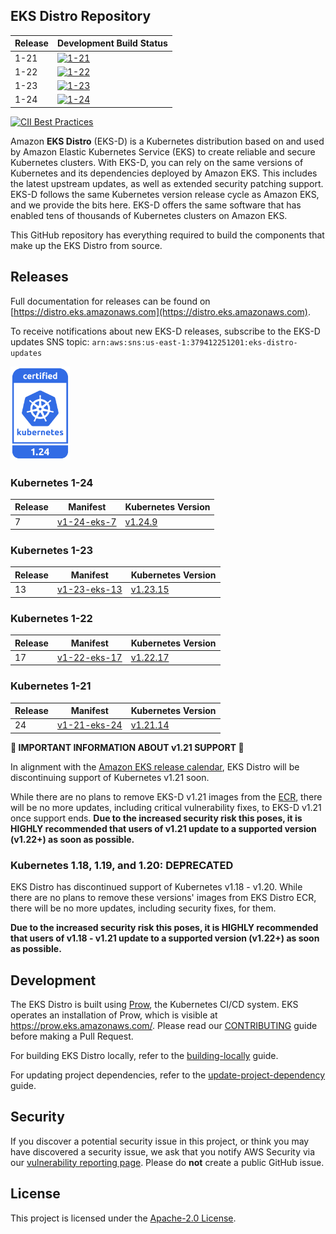## EKS Distro Repository


| Release | Development Build Status |
| --- | --- |
| 1-21 | [![1-21](https://prow.eks.amazonaws.com/badge.svg?jobs=build-1-21-postsubmit)](https://prow.eks.amazonaws.com/?job=build-1-21-postsubmit) |
| 1-22 | [![1-22](https://prow.eks.amazonaws.com/badge.svg?jobs=build-1-22-postsubmit)](https://prow.eks.amazonaws.com/?job=build-1-22-postsubmit) |
| 1-23 | [![1-23](https://prow.eks.amazonaws.com/badge.svg?jobs=build-1-23-postsubmit)](https://prow.eks.amazonaws.com/?job=build-1-23-postsubmit) |
| 1-24 | [![1-24](https://prow.eks.amazonaws.com/badge.svg?jobs=build-1-24-postsubmit)](https://prow.eks.amazonaws.com/?job=build-1-24-postsubmit) |

[![CII Best Practices](https://bestpractices.coreinfrastructure.org/projects/6111/badge)](https://bestpractices.coreinfrastructure.org/projects/6111)

Amazon **EKS Distro** (EKS-D) is a Kubernetes distribution based on and used by
Amazon Elastic Kubernetes Service (EKS) to create reliable and secure Kubernetes
clusters. With EKS-D, you can rely on the same versions of Kubernetes and its
dependencies deployed by Amazon EKS. This includes the latest upstream updates,
as well as extended security patching support. EKS-D follows the same Kubernetes
version release cycle as Amazon EKS, and we provide the bits here. EKS-D offers
the same software that has enabled tens of thousands of Kubernetes clusters on
Amazon EKS.

This GitHub repository has everything required to build the components that make
up the EKS Distro from source.

## Releases

Full documentation for releases can be found on [https://distro.eks.amazonaws.com](https://distro.eks.amazonaws.com).

To receive notifications about new EKS-D releases, subscribe to the EKS-D updates SNS topic:
`arn:aws:sns:us-east-1:379412251201:eks-distro-updates`

[<img src="docs/contents/certified-kubernetes-1.24-color.svg" height=150>](https://github.com/cncf/k8s-conformance/pull/2252)
<!--
Source: https://github.com/cncf/artwork/tree/master/projects/kubernetes/certified-kubernetes
-->

### Kubernetes 1-24

| Release | Manifest | Kubernetes Version |
| --- | --- | --- |
| 7 | [v1-24-eks-7](https://distro.eks.amazonaws.com/kubernetes-1-24/kubernetes-1-24-eks-7.yaml) | [v1.24.9](https://github.com/kubernetes/kubernetes/release/tag/v1.24.9) |

### Kubernetes 1-23

| Release | Manifest | Kubernetes Version |
| --- | --- | --- |
| 13 | [v1-23-eks-13](https://distro.eks.amazonaws.com/kubernetes-1-23/kubernetes-1-23-eks-13.yaml) | [v1.23.15](https://github.com/kubernetes/kubernetes/release/tag/v1.23.15) |

### Kubernetes 1-22

| Release | Manifest | Kubernetes Version |
| --- | --- | --- |
| 17 | [v1-22-eks-17](https://distro.eks.amazonaws.com/kubernetes-1-22/kubernetes-1-22-eks-17.yaml) | [v1.22.17](https://github.com/kubernetes/kubernetes/release/tag/v1.22.17) |

### Kubernetes 1-21

| Release | Manifest | Kubernetes Version |
| --- | --- | --- |
| 24 | [v1-21-eks-24](https://distro.eks.amazonaws.com/kubernetes-1-21/kubernetes-1-21-eks-24.yaml) | [v1.21.14](https://github.com/kubernetes/kubernetes/release/tag/v1.21.14) |

**🚨 IMPORTANT INFORMATION ABOUT v1.21 SUPPORT 🚨**

In alignment with the [Amazon EKS release calendar](https://docs.aws.amazon.com/eks/latest/userguide/kubernetes-versions.html#kubernetes-release-calendar), 
EKS Distro will be discontinuing support of Kubernetes v1.21 soon. 

While there are no plans to remove EKS-D v1.21 images from the [ECR](https://gallery.ecr.aws/eks-distro),
there will be no more updates, including critical vulnerability fixes, to
EKS-D v1.21 once support ends. **Due to the increased security risk this
poses, it is HIGHLY recommended that users of v1.21 update to a supported
version (v1.22+) as soon as possible.**

### Kubernetes 1.18, 1.19, and 1.20: DEPRECATED

EKS Distro has discontinued support of Kubernetes v1.18 - v1.20. While there are
no plans to remove these versions' images from EKS Distro ECR, there will be no
more updates, including security fixes, for them.

**Due to the increased security risk this poses, it is HIGHLY recommended that
users of v1.18 - v1.21 update to a supported version (v1.22+) as soon as
possible.**

## Development

The EKS Distro is built using
[Prow](https://github.com/kubernetes/test-infra/tree/master/prow), the
Kubernetes CI/CD system. EKS operates an installation of Prow, which is visible
at https://prow.eks.amazonaws.com/. Please read our
[CONTRIBUTING](CONTRIBUTING.md) guide before making a Pull Request.

For building EKS Distro locally, refer to the
[building-locally](docs/development/building-locally.md) guide.

For updating project dependencies, refer to the
[update-project-dependency](docs/development/update-project-dependency.md) guide.

## Security

If you discover a potential security issue in this project, or think you may
have discovered a security issue, we ask that you notify AWS Security via our
[vulnerability reporting page](http://aws.amazon.com/security/vulnerability-reporting/).
Please do **not** create a public GitHub issue.

## License

This project is licensed under the [Apache-2.0 License](LICENSE).
